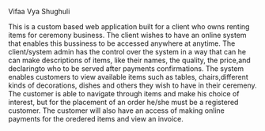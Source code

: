 Vifaa Vya Shughuli

This is a custom based web application built for a client who owns renting items for ceremony business.
The client wishes to have an online system that enables this bussiness to be accessed anywhere at anytime.
The client/system admin has the control over the system in a way that can he can make descriptions of items, like their names, the quality, the price,and declaringto who to be served after payments confirmations.
The system enables customers to view available items such as tables, chairs,different kinds of decorations, dishes and others they wish to have in their ceremeny.
The customer is able to navigate through items and make his choice of interest, but for the placement of an order he/she must be a registered customer.
The customer will also have an access of making  online payments for the oredered items and view an invoice.
